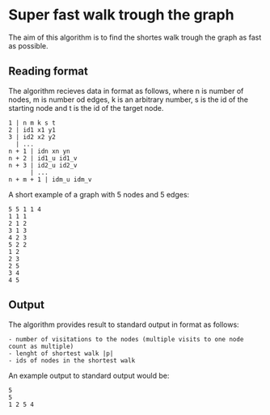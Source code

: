 # Super fast walk trough the graph
The aim of this algorithm is to find the shortes walk trough the graph as fast as possible. 

## Reading format
The algorithm recieves data in format as follows, where n is number of nodes, m is number od edges, k is an arbitrary number, s is the id of the starting node and t is the id of the target node. 
```
1 | n m k s t
2 | id1 x1 y1
3 | id2 x2 y2
  | ...
n + 1 | idn xn yn
n + 2 | id1_u id1_v
n + 3 | id2_u id2_v
      | ...
n + m + 1 | idm_u idm_v
```

A short example of a graph with 5 nodes and 5 edges: 
```
5 5 1 1 4
1 1 1
2 1 2
3 1 3
4 2 3
5 2 2
1 2
2 3
2 5
3 4
4 5
```

## Output
The algorithm provides result to standard output in format as follows: 
```
- number of visitations to the nodes (multiple visits to one node count as multiple)
- lenght of shortest walk |p|
- ids of nodes in the shortest walk

```
An example output to standard output would be: 
```
5
5
1 2 5 4
```
